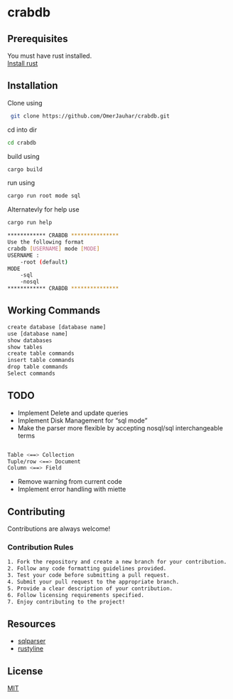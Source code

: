 # crabdb
## Prerequisites
You must have rust installed.   
[Install rust](https://www.rust-lang.org/tools/install)
## Installation
Clone using 
```bash
 git clone https://github.com/OmerJauhar/crabdb.git
```
cd into dir 
```bash 
cd crabdb
```
build using 
```bash 
cargo build
```
run using 
```bash 
cargo run root mode sql 
```
Alternatevly for help use 
```bash 
cargo run help 
```
```bash 
************ CRABDB ***************
Use the following format
crabdb [USERNAME] mode [MODE]
USERNAME :
    -root (default)
MODE
    -sql
    -nosql
************ CRABDB ***************
```

## Working Commands 
``` bash 
create database [database name] 
use [database name]
show databases 
show tables 
create table commands  
insert table commands 
drop table commands 
Select commands 
```
## TODO
* Implement Delete and update queries
* Implement Disk Management for “sql mode”
* Make the parser more flexible by accepting nosql/sql interchangeable terms
```bash

Table <==> Collection  
Tuple/row <==> Document   
Column <==> Field   
```

* Remove warning from current code
* Implement error handling with miette

## Contributing

Contributions are always welcome!

### Contribution Rules

```bash 
1. Fork the repository and create a new branch for your contribution.
2. Follow any code formatting guidelines provided.
3. Test your code before submitting a pull request.
4. Submit your pull request to the appropriate branch.
5. Provide a clear description of your contribution.
6. Follow licensing requirements specified.
7. Enjoy contributing to the project!

```
## Resources 
* [sqlparser](https://crates.io/crates/sql-parser)
* [rustyline](https://github.com/kkawakam/rustyline)

## License

[MIT](https://choosealicense.com/licenses/mit/)

